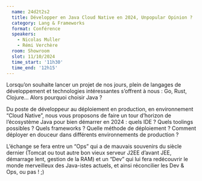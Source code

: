 ```yaml
---
  name: 24d2t2s2
  title: Développer en Java Cloud Native en 2024, Unpopular Opinion ?
  category: Lang & Frameworks
  format: Conférence
  speakers: 
    - Nicolas Muller
    - Rémi Verchère
  room: Showroom
  slot: 11/10/2024
  time_start: '11h30'
  time_end: '12h15'
---
```

Lorsqu’on souhaite lancer un projet de nos jours, plein de langages de développement et technologies intéressantes s’offrent à nous : Go, Rust, Clojure… Alors pourquoi choisir Java ?

Du poste de développeur au déploiement en production, en environnement “Cloud Native”, nous vous proposons de faire un tour d’horizon de l’écosystème Java pour bien démarrer en 2024 : quels IDE ? Quels toolings possibles ? Quels frameworks ? Quelle méthode de déploiement ? Comment déployer en douceur dans différents environnements de production ?

L’échange se fera entre un “Ops” qui a de mauvais souvenirs du siècle dernier (Tomcat ou tout autre bon vieux serveur J2EE d’avant JEE, démarrage lent, gestion de la RAM) et un “Dev” qui lui fera redécouvrir le monde merveilleux des Java-istes actuels, et ainsi réconcilier les Dev & Ops, ou pas ! ;)
